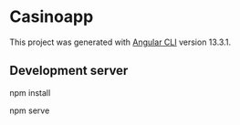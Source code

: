 # Casinoapp

This project was generated with [Angular CLI](https://github.com/angular/angular-cli) version 13.3.1.

## Development server

npm install

npm serve

